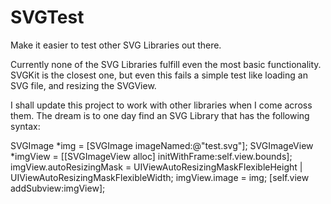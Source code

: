 SVGTest
=======

Make it easier to test other SVG Libraries out there.

Currently none of the SVG Libraries fulfill even the most basic functionality.
SVGKit is the closest one, but even this fails a simple test like loading an SVG file, and resizing the 
SVGView.

I shall update this project to work with other libraries when I come across them.
The dream is to one day find an SVG Library that has the following syntax:

  SVGImage *img = [SVGImage imageNamed:@"test.svg"];
  SVGImageView *imgView = [[SVGImageView alloc] initWithFrame:self.view.bounds];
  imgView.autoResizingMask = UIViewAutoResizingMaskFlexibleHeight | UIViewAutoResizingMaskFlexibleWidth;
  imgView.image = img;
  [self.view addSubview:imgView];
  
  
